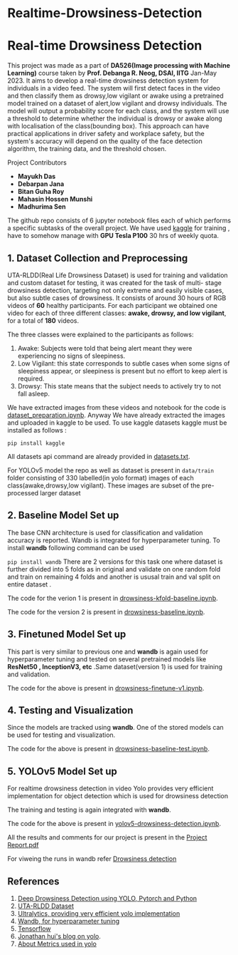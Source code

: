 # Realtime-Drowsiness-Detection

# Real-time Drowsiness Detection

This project was made as a part of **DA526(Image processing with Machine Learning)** course taken by **Prof. Debanga R. Neog, DSAI, IITG** Jan-May 2023.
It aims to develop a real-time drowsiness detection system for individuals in a video feed. The system will first detect faces in the video and then classify them as drowsy,low vigilant or awake using a pretrained model trained on a dataset of alert,low vigilant and drowsy individuals. The model will output a probability score for each class, and the system will use a threshold to determine whether the individual is drowsy or awake along with localisation of the class(bounding box). This approach can have practical applications in driver safety and workplace safety, but the system's accuracy will depend on the quality of the face detection algorithm, the training data, and the threshold chosen.


Project Contributors
 - **Mayukh Das**
 - **Debarpan Jana**
 - **Bitan Guha Roy**
 - **Mahasin Hossen Munshi**
 - **Madhurima Sen**

The github repo consists of 6 jupyter notebook files each of which performs a specific subtasks of the overall project.
We have used [kaggle](https://www.kaggle.com) for training , have to somehow manage with  **GPU Tesla P100** 30 hrs of weekly quota.
## 1. Dataset Collection and Preprocessing

UTA-RLDD(Real Life Drowsiness Dataset)  is used for training and validation and custom dataset for testing, it was created for the task of multi- stage drowsiness detection, targeting not only extreme and easily visible cases, but also subtle cases of drowsiness. It consists of around 30 hours of RGB videos of **60** healthy participants. For each participant we obtained one video for each of three different classes: **awake, drowsy, and low vigilant**, for a total of **180** videos.

The three classes were explained to the participants as follows:
1) Awake: Subjects were told that being alert meant they were experiencing no signs of sleepiness.
2) Low Vigilant: this state corresponds to subtle cases when some signs of sleepiness appear, or sleepiness is present but no effort to keep alert is required.
3) Drowsy: This state means that the subject needs to actively try to not fall asleep.

We have extracted images from these videos and notebook for the code is [dataset_preparation.ipynb](dataset_preparation.ipynb). Anyway We have already extracted the images and uploaded in kaggle to be used.
To use kaggle datasets kaggle must be installed as follows :

 ``` pip install kaggle ```

All datasets api command are already provided in [datasets.txt](datasets.txt).

For YOLOv5 model the repo as well as dataset is present in ``` data/train ``` folder consisting of 330 labelled(in yolo format) images of each class(awake,drowsy,low vigilant). These images are subset of the pre-processed larger dataset

## 2. Baseline Model Set up

The base CNN architecture is used for classification and validation accuracy is reported. Wandb is integrated for hyperparameter tuning. To install **wandb** following command can be used

``` pip install wandb ```
There are 2 versions for this task one where dataset is further divided into 5 folds as in original and validate on one random fold and train on remaining 4 folds and another is ususal train and val split on entire dataset .

The code for the verion 1 is present in [drowsiness-kfold-baseline.ipynb](drowsiness-kfold-baseline.ipynb).

The code for the version 2 is present in [drowsiness-baseline.ipynb](drowsiness-baseline.ipynb).

## 3. Finetuned Model Set up

This part is very similar to previous one and **wandb** is again used for hyperparameter tuning and tested on several pretrained models like **ResNet50 , InceptionV3, etc** .Same dataset(version 1) is used  for training and validation.

The code for the above is present in [drowsiness-finetune-v1.ipynb](drowsiness-finetune-v1.ipynb).

## 4. Testing and Visualization 

Since the models are tracked using **wandb**. One of the stored models can be used for testing and visualization. 

The code for the above is present in [drowsiness-baseline-test.ipynb](drowsiness-baseline-test.ipynb).

## 5. YOLOv5 Model Set up

For realtime drowsiness detection in video Yolo provides very efficient implementation for object detection which is used for drowsiness detection

The training and testing is again integrated with **wandb**. 

The code for the above is present in [yolov5-drowsiness-detection.ipynb](yolov5-drowsiness-detection.ipynb).

All the results and comments for our project is present in the [Project Report.pdf](Project%20Report.pdf)

For viweing the runs in wandb refer [Drowsiness detection](https://wandb.ai/ipda526)

## References
1) [Deep Drowsiness Detection using YOLO, Pytorch and Python](https://youtu.be/tFNJGim3FXw)
2) [UTA-RLDD Dataset](https://sites.google.com/view/utarldd/home)
3) [Ultralytics, providing very efficient yolo implementation](https://github.com/ultralytics/yolov5)
4) [Wandb, for hyperparameter tuning](https://wandb.ai)
5) [Tensorflow](https://www.tensorflow.org)
6) [Jonathan hui's blog on yolo](https://jonathan-hui.medium.com/real-time-object-detection-with-yolo-yolov2-28b1b93e2088#:~:text=YOLO%20uses%20sum%2Dsquared%20error,box%20and%20the%20ground%20truth).
7) [About Metrics used in yolo ](https://towardsdatascience.com/on-object-detection-metrics-with-worked-example-216f173ed31e)
